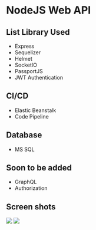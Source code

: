 # NodeJS Web API

## List Library Used

  <ul>
    <li>Express</li>
    <li>Sequelizer</li>
    <li>Helmet</li>
    <li>SocketIO</li>
    <li>PassportJS</li>
    <li>JWT Authentication</li>
      
  </ul> 
  
## CI/CD

  <ul>
    <li>Elastic Beanstalk</li>
  <li>Code Pipeline</li>
  </ul> 

## Database

  <ul>
    <li>MS SQL</li>
   
  </ul>

  
## Soon to be added

  <ul>
  <li>GraphQL</li>
  <li>Authorization</li>
  </ul>


## Screen shots
<img src="https://i.imgur.com/fwvPmZN.jpg"/>
<img src="https://i.imgur.com/7SIuNBD.jpg"/>
